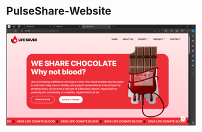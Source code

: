 # PulseShare-Website
![image alt](https://github.com/anjaliGH24/PulseShare-Website/blob/7fed4255e5266c7d88b16c85e351ce8f5e3832c5/Screenshot%202024-04-19%20204038.png)
